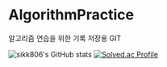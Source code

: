 # AlgorithmPractice

알고리즘 연습을 위한 기록 저장용 GIT

![sikk806's GitHub stats](https://github-readme-stats.vercel.app/api?username=sikk806&show_icons=true&theme=transparent)
[![Solved.ac Profile](http://mazassumnida.wtf/api/v2/generate_badge?boj=sikk806)](https://solved.ac/sikk806/)
